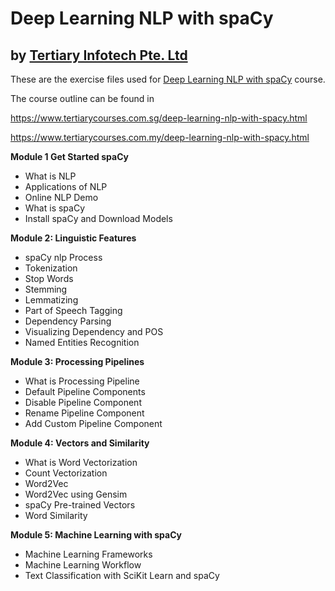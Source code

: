 
# Deep Learning NLP with spaCy
## by [Tertiary Infotech Pte. Ltd](https://www.tertiarycourses.com.sg/)

These are the exercise files used for [Deep Learning NLP with spaCy](https://www.tertiarycourses.com.sg/deep-learning-nlp-with-spacy.html) course. 

The course outline can be found in 

https://www.tertiarycourses.com.sg/deep-learning-nlp-with-spacy.html

https://www.tertiarycourses.com.my/deep-learning-nlp-with-spacy.html


<p><strong>Module 1 Get Started spaCy</strong></p>
<ul>
<li>What is NLP</li>
<li>Applications of NLP</li>
<li>Online NLP Demo</li>
<li>What is spaCy</li>
<li>Install spaCy and Download Models</li>
</ul>
<p><strong>Module 2: Linguistic Features</strong></p>
<ul>
<li>spaCy nlp Process</li>
<li>Tokenization</li>
<li>Stop Words</li>
<li>Stemming</li>
<li>Lemmatizing</li>
<li>Part of Speech Tagging</li>
<li>Dependency Parsing</li>
<li>Visualizing Dependency and POS</li>
<li>Named Entities Recognition</li>
</ul>
<p><strong>Module 3: Processing Pipelines</strong></p>
<ul>
<li>What is Processing Pipeline</li>
<li>Default Pipeline Components</li>
<li>Disable Pipeline Component</li>
<li>Rename Pipeline Component</li>
<li>Add Custom Pipeline Component</li>
</ul>
<p><strong>Module 4: Vectors and Similarity</strong></p>
<ul>
<li>What is Word Vectorization</li>
<li>Count Vectorization</li>
<li>Word2Vec</li>
<li>Word2Vec using Gensim&nbsp;</li>
<li>spaCy Pre-trained Vectors&nbsp;</li>
<li>Word Similarity</li>
</ul>
<p><strong>Module 5: Machine Learning with spaCy</strong></p>
<ul>
<li>Machine Learning Frameworks</li>
<li>Machine Learning Workflow</li>
<li>Text Classification with SciKit Learn and spaCy</li>
</ul>
